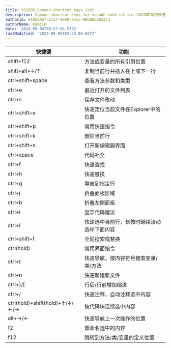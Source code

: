 ```yaml
---
title: VSCODE-Common shortcut keys (cn)
description: Common shortcut keys for vscode code editor，VSCODE常用快捷键
authorId: 819220af-11c7-4eb9-a4cc-90b06bab52c1
authorName: Kamjin
date: '2024-09-04T09:27:56.573Z'
lastModified: '2024-09-05T03:23:06.607Z'
---
```

| 快捷键 | 功能|
|-------|-----|
| shift+f12 | 方法或变量的所有引用位置 |
|shift+alt+↓/↑ | 复制当前行并插入在上或下一行|
| ctrl+shift+space | 查看方法参数和类型|
| ctrl+e | 最近打开的文件列表|
|ctrl+s|保存文件改动|
|ctrl+shift+e | 快速定位当前文件在Explorer中的位置|
|ctrl+shift+p | 常用快速指令|
|ctrl+shift+k | 删除当前行|
|ctrl+shift+n | 打开新编辑器界面|
|ctrl+space | 代码补全|
|ctrl+f | 快速查找|
|ctrl+h | 快速替换|
|ctrl+g | 导航到指定行|
|ctrl+j | 折叠面板区域|
|ctrl+b | 折叠左侧面板|
|ctrl+i | 显示代码建议|
|ctrl+l | 快速选中当前行，长按时继续滚动选中下面内容|
|ctrl+shift+f | 全局搜索或替换|
|ctrl(hold) | 常用界面指令|
|ctrl+t | 快速导航，按内容符号搜索变量/类/方法|
|ctrl+n|快速新建新文件|
|ctrl+]/[ | 行后/行前增加缩进|
|ctrl+/ | 快速注释，自动注释选中内容|
|ctrl(hold)+shift(hold)+↑/↓/←/→ | 按代码块连续选中内容|
|alt+→/← | 快速导航上一次操作的位置|
|f2 | 重命名选中的内容|
|f12 | 跳转到方法/类/变量的定义位置|
